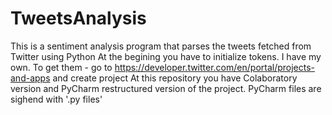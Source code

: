 # TweetsAnalysis
This is a sentiment analysis program that parses the tweets fetched from Twitter using Python
At the begining you have to initialize tokens. I have my own. To get them - go to https://developer.twitter.com/en/portal/projects-and-apps and create project
At this repository you have Colaboratory version and PyCharm restructured version of the project. PyCharm files are sighend with '.py files'
